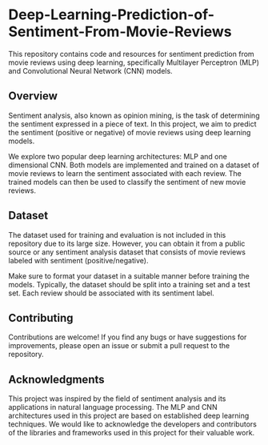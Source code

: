 # Deep-Learning-Prediction-of-Sentiment-From-Movie-Reviews

This repository contains code and resources for sentiment prediction from movie reviews using deep learning, specifically Multilayer Perceptron (MLP) and Convolutional Neural Network (CNN) models.

## Overview
Sentiment analysis, also known as opinion mining, is the task of determining the sentiment expressed in a piece of text. In this project, we aim to predict the sentiment (positive or negative) of movie reviews using deep learning models.

We explore two popular deep learning architectures: MLP and one dimensional CNN. Both models are implemented and trained on a dataset of movie reviews to learn the sentiment associated with each review. The trained models can then be used to classify the sentiment of new movie reviews.

## Dataset
The dataset used for training and evaluation is not included in this repository due to its large size. However, you can obtain it from a public source or any sentiment analysis dataset that consists of movie reviews labeled with sentiment (positive/negative).

Make sure to format your dataset in a suitable manner before training the models. Typically, the dataset should be split into a training set and a test set. Each review should be associated with its sentiment label.

## Contributing
Contributions are welcome! If you find any bugs or have suggestions for improvements, please open an issue or submit a pull request to the repository.

## Acknowledgments
This project was inspired by the field of sentiment analysis and its applications in natural language processing.
The MLP and CNN architectures used in this project are based on established deep learning techniques.
We would like to acknowledge the developers and contributors of the libraries and frameworks used in this project for their valuable work.


